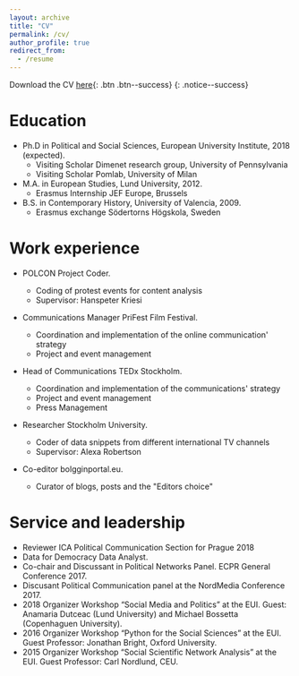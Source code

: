```yaml
---
layout: archive
title: "CV"
permalink: /cv/
author_profile: true
redirect_from:
  - /resume
---
```


Download the CV [here](/files/CV_Javier.pdf){: .btn .btn--success}
{: .notice--success}



Education
======
* Ph.D in Political and Social Sciences, European University Institute, 2018 (expected).
	- Visiting Scholar Dimenet research group, University of Pennsylvania
	- Visiting Scholar Pomlab, University of Milan
* M.A. in European Studies, Lund University, 2012.
	- Erasmus Internship JEF Europe, Brussels
* B.S. in Contemporary History, University of Valencia, 2009.
	- Erasmus exchange Södertorns Högskola, Sweden
 
  
   
   
Work experience
======
* POLCON Project Coder.
  * Coding of protest events for content analysis
  * Supervisor: Hanspeter Kriesi
 
 
* Communications Manager PriFest Film Festival.
  * Coordination and implementation of the online communication' strategy
  * Project and event management
 
 
* Head of Communications TEDx Stockholm.
  * Coordination and implementation of the communications' strategy
  * Project and event management
  * Press Management
 
    
* Researcher Stockholm University.
  * Coder of data snippets from different international TV channels
  * Supervisor: Alexa Robertson
 
  
* Co-editor bolgginportal.eu.
  * Curator of blogs, posts and the "Editors choice"  
   
  
Service and leadership
======
* Reviewer ICA Political Communication Section for Prague 2018
* Data for Democracy Data Analyst.
* Co-chair and Discussant in Political Networks Panel. ECPR General Conference 2017.
* Discusant Political Communication panel at the NordMedia Conference 2017.
* 2018 Organizer Workshop “Social Media and Politics” at the EUI. Guest: Anamaria Dutceac (Lund University) and Michael Bossetta (Copenhaguen University).
* 2016 Organizer Workshop “Python for the Social Sciences” at the EUI. Guest Professor: Jonathan Bright, Oxford University.
* 2015 Organizer Workshop “Social Scientific Network Analysis” at the EUI. Guest Professor: Carl Nordlund, CEU.
